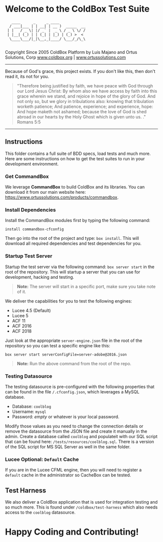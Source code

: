# Welcome to the ColdBox Test Suite

```
   ____      _     _ ____            
  / ___|___ | | __| | __ )  _____  __
 | |   / _ \| |/ _` |  _ \ / _ \ \/ /
 | |__| (_) | | (_| | |_) | (_) >  < 
  \____\___/|_|\__,_|____/ \___/_/\_\
                                     
```

Copyright Since 2005 ColdBox Platform by Luis Majano and Ortus Solutions, Corp
www.coldbox.org | www.ortussolutions.com

----

Because of God's grace, this project exists. If you don't like this, then don't read it, its not for you.

>"Therefore being justified by faith, we have peace with God through our Lord Jesus Christ:
By whom also we have access by faith into this grace wherein we stand, and rejoice in hope of the glory of God.
And not only so, but we glory in tribulations also: knowing that tribulation worketh patience;
And patience, experience; and experience, hope:
And hope maketh not ashamed; because the love of God is shed abroad in our hearts by the 
Holy Ghost which is given unto us. ." Romans 5:5

----

## Instructions

This folder contains a full suite of BDD specs, load tests and much more.  Here are some
instructions on how to get the test suites to run in your development environment.

### Get CommandBox

We leverage **CommandBox** to build ColdBox and its libraries.  You can download it from our main website here: https://www.ortussolutions.com/products/commandbox.

### Install Dependencies

Install the CommandBox modules first by typing the following command:

```
install commandbox-cfconfig
```

Then go into the root of the project and type: `box install`. This will download all required dependencies and test dependencies for you.

### Startup Test Server

Startup the test server via the following command: `box server start` in the root of the repository. This will startup a server that you can use for development, hacking and testing.

> **Note:** The server will start in a specific port, make sure you take note of it.

We deliver the capabilities for you to test the following engines:

* Lucee 4.5 (Default)
* Lucee 5
* ACF 11
* ACF 2016
* ACF 2018

Just look at the appropriate `server-engine.json` file in the root of the repository so you can test a specific engine like this:

```
box server start serverConfigFile=server-adobe@2016.json
```

> **Note:** Run the above command from the root of the repo.

### Testing Datasource

The testing datasource is pre-configured with the following properties that can be found in the file `/.cfconfig.json`, which leverages a MySQL database.

* Database: `coolblog`
* Username: `mysql`
* Password: *empty* or whatever is your local password.

Modify those values as you need to change the connection details or remove the datasource from the JSON file and create it manually in the admin.  Create a database called `coolblog` and populateit with our SQL script that can be found here: `/tests/resources/coolblog.sql`.  There is a version of the SQL script for MS SQL Server as well in the same folder.

### Lucee Optional: `Default` Cache

If you are in the Lucee CFML engine, then you will need to register a `default` cache in the administrator so CacheBox can be tested.  

## Test Harness

We also deliver a ColdBox application that is used for integration testing and so much more.  This is found under `/coldbox/test-harness` which also needs access to the `coolblog` datasource.

# Happy Coding and Contributing!
